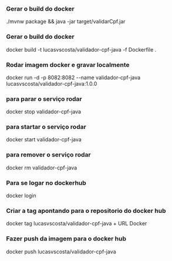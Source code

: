 
### Gerar o build do docker ###
./mvnw package && java -jar target/validarCpf.jar

### Gerar o build do docker ###
docker build -t lucasvscosta/validador-cpf-java -f Dockerfile .

### Rodar imagem docker e gravar localmente ###
docker run -d -p 8082:8082 --name validador-cpf-java lucasvscosta/validador-cpf-java:1.0.0

### para parar o serviço rodar ###
docker stop validador-cpf-java

### para startar o serviço rodar ###
docker start validador-cpf-java

### para remover o serviço rodar ###
docker rm validador-cpf-java

### Para se logar no dockerhub ###
docker login

### Criar a tag apontando para o repositorio do docker hub ###
docker tag lucasvscosta/validador-cpf-java + URL Docker

### Fazer push da imagem para o docker hub ###
docker push lucasvscosta/validador-cpf-java
